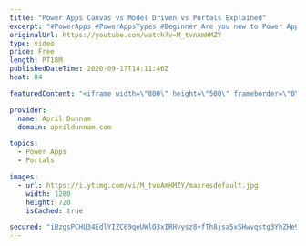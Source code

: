```yaml
---
title: "Power Apps Canvas vs Model Driven vs Portals Explained"
excerpt: "#PowerApps #PowerAppsTypes #Beginner Are you new to Power Apps?  Then this video is for you!  After you watch my video on \"How to Get Started with Power Apps\", this video is a good next step in that learning path.   I'll explain what Power Apps is and go over the three different types of Power Apps that"
originalUrl: https://youtube.com/watch?v=M_tvnAmHMZY
type: video
price: Free
length: PT18M
publishedDateTime: 2020-09-17T14:11:46Z
heat: 84

featuredContent: "<iframe width=\"800\" height=\"500\" frameborder=\"0\" src=\"https://www.youtube.com/embed/M_tvnAmHMZY\" allow=\"accelerometer; autoplay; encrypted-media; gyroscope; picture-in-picture\" allowfullscreen></iframe>"

provider:
  name: April Dunnam
  domain: aprildunnam.com

topics:
  - Power Apps
  - Portals

images:
  - url: https://i.ytimg.com/vi/M_tvnAmHMZY/maxresdefault.jpg
    width: 1280
    height: 720
    isCached: true

secured: "iBzgsPCHU34EdlYIZC69qeUWlO3xIRHvysz8+fTh8jsa5xSHwvqstg3YhZHe9H7B7GN9A0Qlz5ibAegFRAIL0oq2z9AX8cYihKvDmEu29BHSVfC35wJeSCSTmor0e5xuh1J+MYbpOnL9qeI+nHQsjKgnQMWjT52ABPCTBYhXqpW0cyZBJEqTB5ZXBAb6HuIN4Lc+W53Pns8NIMXAFkmVaitQzrEK2mle/9QiIM2DHvjf+uyDYQCKdSzEHN3l3OBk8no077F8QytIDmHchDY8XdBiTzKKSUcXpGcre7OVNMicQCMqt/OyYhA3TBmXB4voRp5Y7EUvIMs9PAKQYEFMVI1Y+vAfmWqXnmx/TvJU3AEA3DN3V7EC2sRR5ntIaqlfRvA+EHJpALSyKZJADmnfgFuBVnX9iskfNr33lysok1A=;mvEq1RXD/PNfNJ+cFtdgng=="
---
```


